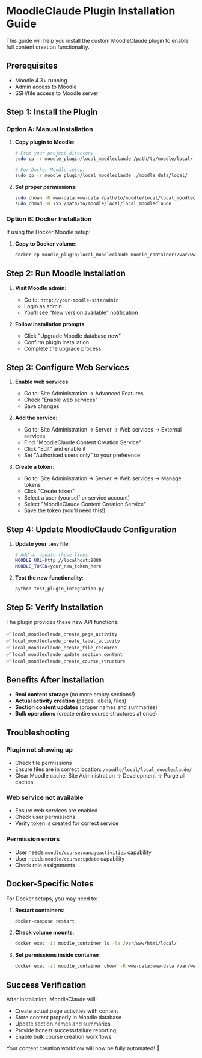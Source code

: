 # MoodleClaude Plugin Installation Guide

This guide will help you install the custom MoodleClaude plugin to enable full content creation functionality.

## Prerequisites

- Moodle 4.3+ running
- Admin access to Moodle
- SSH/file access to Moodle server

## Step 1: Install the Plugin

### Option A: Manual Installation

1. **Copy plugin to Moodle**:
   ```bash
   # From your project directory
   sudo cp -r moodle_plugin/local_moodleclaude /path/to/moodle/local/
   
   # For Docker Moodle setup:
   sudo cp -r moodle_plugin/local_moodleclaude ./moodle_data/local/
   ```

2. **Set proper permissions**:
   ```bash
   sudo chown -R www-data:www-data /path/to/moodle/local/local_moodleclaude
   sudo chmod -R 755 /path/to/moodle/local/local_moodleclaude
   ```

### Option B: Docker Installation

If using the Docker Moodle setup:

1. **Copy to Docker volume**:
   ```bash
   docker cp moodle_plugin/local_moodleclaude moodle_container:/var/www/html/local/
   ```

## Step 2: Run Moodle Installation

1. **Visit Moodle admin**:
   - Go to: `http://your-moodle-site/admin`
   - Login as admin
   - You'll see "New version available" notification

2. **Follow installation prompts**:
   - Click "Upgrade Moodle database now"
   - Confirm plugin installation
   - Complete the upgrade process

## Step 3: Configure Web Services

1. **Enable web services**:
   - Go to: Site Administration → Advanced Features
   - Check "Enable web services"
   - Save changes

2. **Add the service**:
   - Go to: Site Administration → Server → Web services → External services
   - Find "MoodleClaude Content Creation Service"
   - Click "Edit" and enable it
   - Set "Authorised users only" to your preference

3. **Create a token**:
   - Go to: Site Administration → Server → Web services → Manage tokens
   - Click "Create token"
   - Select a user (yourself or service account)
   - Select "MoodleClaude Content Creation Service"
   - Save the token (you'll need this!)

## Step 4: Update MoodleClaude Configuration

1. **Update your `.env` file**:
   ```bash
   # Add or update these lines
   MOODLE_URL=http://localhost:8080
   MOODLE_TOKEN=your_new_token_here
   ```

2. **Test the new functionality**:
   ```bash
   python test_plugin_integration.py
   ```

## Step 5: Verify Installation

The plugin provides these new API functions:

✅ `local_moodleclaude_create_page_activity`  
✅ `local_moodleclaude_create_label_activity`  
✅ `local_moodleclaude_create_file_resource`  
✅ `local_moodleclaude_update_section_content`  
✅ `local_moodleclaude_create_course_structure`  

## Benefits After Installation

- **Real content storage** (no more empty sections!)
- **Actual activity creation** (pages, labels, files)
- **Section content updates** (proper names and summaries)
- **Bulk operations** (create entire course structures at once)

## Troubleshooting

### Plugin not showing up
- Check file permissions
- Ensure files are in correct location: `/moodle/local/local_moodleclaude/`
- Clear Moodle cache: Site Administration → Development → Purge all caches

### Web service not available
- Ensure web services are enabled
- Check user permissions
- Verify token is created for correct service

### Permission errors
- User needs `moodle/course:manageactivities` capability
- User needs `moodle/course:update` capability
- Check role assignments

## Docker-Specific Notes

For Docker setups, you may need to:

1. **Restart containers**:
   ```bash
   docker-compose restart
   ```

2. **Check volume mounts**:
   ```bash
   docker exec -it moodle_container ls -la /var/www/html/local/
   ```

3. **Set permissions inside container**:
   ```bash
   docker exec -it moodle_container chown -R www-data:www-data /var/www/html/local/local_moodleclaude
   ```

## Success Verification

After installation, MoodleClaude will:
- Create actual page activities with content
- Store content properly in Moodle database
- Update section names and summaries
- Provide honest success/failure reporting
- Enable bulk course creation workflows

Your content creation workflow will now be fully automated! 🎉